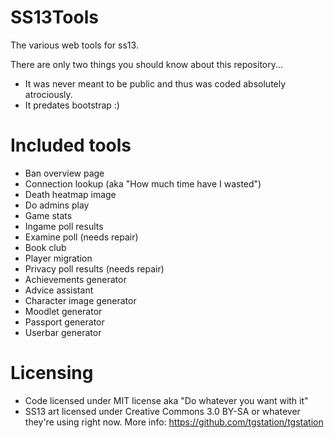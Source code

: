 # SS13Tools
The various web tools for ss13.

There are only two things you should know about this repository...
* It was never meant to be public and thus was coded absolutely atrociously.
* It predates bootstrap :)

# Included tools
- Ban overview page
- Connection lookup (aka "How much time have I wasted")
- Death heatmap image
- Do admins play
- Game stats
- Ingame poll results
- Examine poll (needs repair)
- Book club
- Player migration
- Privacy poll results (needs repair)
- Achievements generator
- Advice assistant
- Character image generator
- Moodlet generator
- Passport generator
- Userbar generator

# Licensing
- Code licensed under MIT license aka "Do whatever you want with it"
- SS13 art licensed under Creative Commons 3.0 BY-SA or whatever they're using right now. More info: https://github.com/tgstation/tgstation
